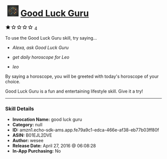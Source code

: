 # &nbsp;<img src="skill_icon" alt="Good Luck Guru icon" width="36"> [Good Luck Guru](http://alexa.amazon.com/#skills/amzn1.echo-sdk-ams.app.fe79a9c1-edca-466e-af38-eb77b03ff80f)
![1 stars](../../images/ic_star_black_18dp_1x.png)![1 stars](../../images/ic_star_border_black_18dp_1x.png)![1 stars](../../images/ic_star_border_black_18dp_1x.png)![1 stars](../../images/ic_star_border_black_18dp_1x.png)![1 stars](../../images/ic_star_border_black_18dp_1x.png) 4

To use the Good Luck Guru skill, try saying...

* *Alexa, ask Good Luck Guru*

* *get daily horoscope for Leo*

* *leo*

By saying a horoscope, you will be greeted with today's horoscope of your choice.  

Good Luck Guru is a fun and entertaining lifestyle skill.  Give it a try!

***

### Skill Details

* **Invocation Name:** good luck guru
* **Category:** null
* **ID:** amzn1.echo-sdk-ams.app.fe79a9c1-edca-466e-af38-eb77b03ff80f
* **ASIN:** B01EJL2DVE
* **Author:** wesee
* **Release Date:** April 27, 2016 @ 06:08:28
* **In-App Purchasing:** No
